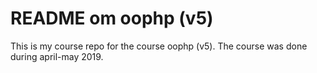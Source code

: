 README om oophp (v5)
====================

This is my course repo for the course oophp (v5).
The course was done during april-may 2019.
